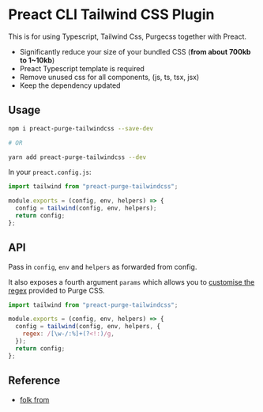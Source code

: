 # Preact CLI Tailwind CSS Plugin

This is for using Typescript, Tailwind Css, Purgecss together with Preact.

- Significantly reduce your size of your bundled CSS (**from about 700kb to 1~10kb**)
- Preact Typescript template is required
- Remove unused css for all components, (js, ts, tsx, jsx)
- Keep the dependency updated

## Usage

```bash
npm i preact-purge-tailwindcss --save-dev

# OR

yarn add preact-purge-tailwindcss --dev
```

In your `preact.config.js`:

```js
import tailwind from "preact-purge-tailwindcss";

module.exports = (config, env, helpers) => {
  config = tailwind(config, env, helpers);
  return config;
};
```

## API

Pass in `config`, `env` and `helpers` as forwarded from config.

It also exposes a fourth argument `params` which allows you to [customise the regex](https://tailwindcss.com/docs/controlling-file-size#understanding-the-regex) provided to Purge CSS.

```js
import tailwind from "preact-purge-tailwindcss";

module.exports = (config, env, helpers) => {
  config = tailwind(config, env, helpers, {
    regex: /[\w-/:%]+(?<!:)/g,
  });
  return config;
};
```

## Reference

- [folk from](https://github.com/agneym/preact-cli-tailwind)
